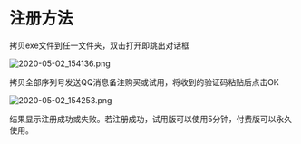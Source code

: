 # 注册方法
拷贝exe文件到任一文件夹，双击打开即跳出对话框

![2020-05-02_154136.png](https://i.loli.net/2020/05/02/XLvIDm2bEu7GztJ.png)

拷贝全部序列号发送QQ消息备注购买或试用，将收到的验证码粘贴后点击OK

![2020-05-02_154253.png](https://i.loli.net/2020/05/02/oLfDvTga7MOY1B4.png)

结果显示注册成功或失败。若注册成功，试用版可以使用5分钟，付费版可以永久使用。